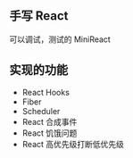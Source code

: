 ## 手写 React

可以调试，测试的 MiniReact

## 实现的功能

- React Hooks
- Fiber
- Scheduler
- React 合成事件
- React 饥饿问题
- React 高优先级打断低优先级
